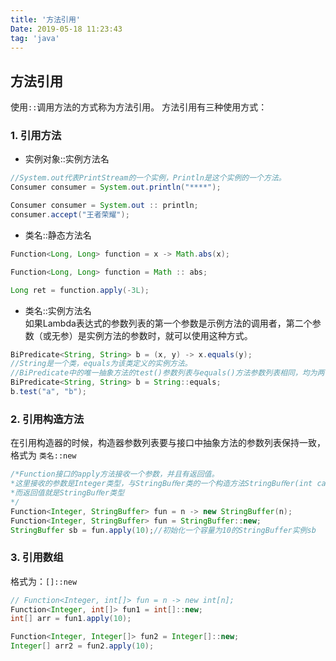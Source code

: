 ```yaml
---
title: '方法引用'
Date: 2019-05-18 11:23:43
tag: 'java'
---
```

## 方法引用
使用`::`调用方法的方式称为方法引用。
方法引用有三种使用方式：  
### 1. 引用方法
- 实例对象::实例方法名
```java
//System.out代表PrintStream的一个实例，Println是这个实例的一个方法。
Consumer consumer = System.out.println("****");

Consumer consumer = System.out :: println;
consumer.accept("王者荣耀");
```
- 类名::静态方法名
```java
Function<Long, Long> function = x -> Math.abs(x);

Function<Long, Long> function = Math :: abs;

Long ret = function.apply(-3L);
```
- 类名::实例方法名  
如果Lambda表达式的参数列表的第一个参数是示例方法的调用者，第二个参数（或无参）是实例方法的参数时，就可以使用这种方式。
```java
BiPredicate<String, String> b = (x, y) -> x.equals(y);
//String是一个类，equals为该类定义的实例方法。
//BiPredicate中的唯一抽象方法的test()参数列表与equals()方法参数列表相同，均为两个字符串
BiPredicate<String, String> b = String::equals;
b.test("a", "b");
```
### 2. 引用构造方法
在引用构造器的时候，构造器参数列表要与接口中抽象方法的参数列表保持一致，格式为 `类名::new`
```java
/*Function接口的apply方法接收一个参数，并且有返回值。
*这里接收的参数是Integer类型，与StringBuﬀer类的一个构造方法StringBuﬀer(int capacity)对应，
*而返回值就是StringBuﬀer类型
*/
Function<Integer, StringBuffer> fun = n -> new StringBuffer(n);
Function<Integer, StringBuffer> fun = StringBuffer::new;
StringBuffer sb = fun.apply(10);//初始化一个容量为10的StringBuffer实例sb
```
### 3. 引用数组
格式为：`[]::new`  
```java
// Function<Integer, int[]> fun = n -> new int[n];
Function<Integer, int[]> fun1 = int[]::new;
int[] arr = fun1.apply(10);

Function<Integer, Integer[]> fun2 = Integer[]::new;
Integer[] arr2 = fun2.apply(10);
```